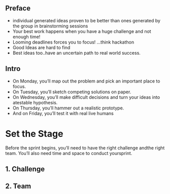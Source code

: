 ## Preface
- individual generated ideas proven to be better than ones generated by the group in brainstorming sessions
- Your best work happens when you have a huge challenge and not enough time!
- Looming deadlines forces you to focus! ...think hackathon
- Good Ideas are hard to find
- Best ideas too..have an uncertain path to real world success.

## Intro
- On Monday, you’ll map out the problem and pick an important place to focus. 
- On Tuesday, you’ll sketch competing solutions on paper. 
- On Wednesday, you’ll make difficult decisions and turn your ideas into atestable hypothesis. 
- On Thursday, you’ll hammer out a realistic prototype. 
- And on Friday, you’ll test it with real live humans

# Set the Stage
Before the sprint begins, you’ll need to have the right challenge andthe right team. You’ll also need time and space to conduct yoursprint.

## 1. Challenge

## 2. Team